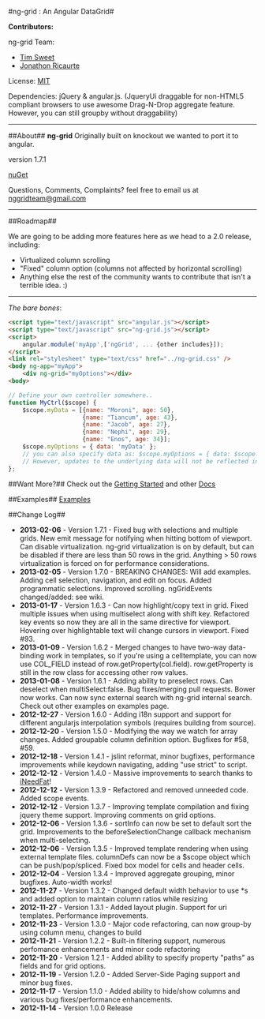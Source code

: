 #ng-grid : An Angular DataGrid#

__Contributors:__

ng-grid Team:
* [Tim Sweet](http://ornerydevelopment.blogspot.com/)
* [Jonathon Ricaurte](https://github.com/jonricaurte)
 
License: [MIT](http://www.opensource.org/licenses/mit-license.php)

Dependencies: jQuery & angular.js. (JqueryUi draggable for non-HTML5 compliant browsers to use awesome Drag-N-Drop aggregate feature. However, you can still groupby without draggability)
***
##About##
__ng-grid__ Originally built on knockout we wanted to port it to angular.

version 1.7.1

[nuGet](https://nuget.org/packages/ng-grid)


Questions, Comments, Complaints? feel free to email us at nggridteam@gmail.com

***
##Roadmap##

We are going to be adding more features here as we head to a 2.0 release, including:

* Virtualized column scrolling
* "Fixed" column option (columns not affected by horizontal scrolling)
* Anything else the rest of the community wants to contribute that isn't a terrible idea. :)

***
_The bare bones_:

```html
<script type="text/javascript" src="angular.js"></script>
<script type="text/javascript" src="ng-grid.js"></script>
<script>
    angular.module('myApp',['ngGrid', ... {other includes}]);
</script>
<link rel="stylesheet" type="text/css" href="../ng-grid.css" /> 
<body ng-app="myApp">
    <div ng-grid="myOptions"></div>
<body>
```
```javascript
// Define your own controller somewhere..
function MyCtrl($scope) {
	$scope.myData = [{name: "Moroni", age: 50},
                     {name: "Tiancum", age: 43},
                     {name: "Jacob", age: 27},
                     {name: "Nephi", age: 29},
                     {name: "Enos", age: 34}];
	$scope.myOptions = { data: 'myData' };
	// you can also specify data as: $scope.myOptions = { data: $scope.myData }. 
	// However, updates to the underlying data will not be reflected in the grid
};

```

##Want More?##
Check out the [Getting Started](https://github.com/angular-ui/ng-grid/wiki/Getting-started) and other [Docs](https://github.com/angular-ui/ng-grid/wiki)

##Examples##
[Examples](http://angular-ui.github.com/ng-grid/)

##Change Log##
* __2013-02-06__ - Version 1.7.1 - Fixed bug with selections and multiple grids. New emit message for notifying when hitting bottom of viewport. Can disable virtualization. ng-grid virtualization is on by default, but can be disabled if there are less than 50 rows in the grid. Anything > 50 rows virtualization is forced on for performance considerations.
* __2013-02-05__ - Version 1.7.0 - BREAKING CHANGES: Will add examples. Adding cell selection, navigation, and edit on focus. Added programmatic selections. Improved scrolling. ngGridEvents changed/added: see wiki.
* __2013-01-17__ - Version 1.6.3 - Can now highlight/copy text in grid. Fixed multiple issues when using multiselect along with shift key. Refactored key events so now they are all in the same directive for viewport. Hovering over highlightable text will change cursors in viewport. Fixed #93.
* __2013-01-09__ - Version 1.6.2 - Merged changes to have two-way data-binding work in templates, so if you're using a celltemplate, you can now use COL_FIELD instead of row.getProperty(col.field). row.getProperty is still in the row class for accessing other row values.
* __2013-01-08__ - Version 1.6.1 - Adding ability to preselect rows. Can deselect when multiSelect:false. Bug fixes/merging pull requests. Bower now works. Can now sync external search with ng-grid internal search. Check out other examples on examples page.
* __2012-12-27__ - Version 1.6.0 - Adding i18n support and support for different angularjs interpolation symbols (requires building from source).
* __2012-12-20__ - Version 1.5.0 - Modifying the way we watch for array changes. Added groupable column definition option. Bugfixes for #58, #59.
* __2012-12-18__ - Version 1.4.1 - jslint reformat, minor bugfixes, performance improvements while keydown navigating, adding "use strict" to script.
* __2012-12-12__ - Version 1.4.0 - Massive improvements to search thanks to [iNeedFat](https://github.com/ineedfat)!
* __2012-12-12__ - Version 1.3.9 - Refactored and removed unneeded code. Added scope events.
* __2012-12-12__ - Version 1.3.7 - Improving template compilation and fixing jquery theme support. Improving comments on grid options.
* __2012-12-06__ - Version 1.3.6 - sortInfo can now be set to default sort the grid. Improvements to the beforeSelectionChange callback mechanism when multi-selecting.
* __2012-12-06__ - Version 1.3.5 - Improved template rendering when using external template files. columnDefs can now be a $scope object which can be push/pop/spliced. Fixed box model for cells and header cells.
* __2012-12-04__ - Version 1.3.4 - Improved aggregate grouping, minor bugfixes. Auto-width works!
* __2012-11-27__ - Version 1.3.2 - Changed default width behavior to use *s and added option to maintain column ratios while resizing
* __2012-11-27__ - Version 1.3.1 - Added layout plugin. Support for uri templates. Performance improvements.
* __2012-11-23__ - Version 1.3.0 - Major code refactoring, can now group-by using column menu, changes to build
* __2012-11-21__ - Version 1.2.2 - Built-in filtering support, numerous perfomance enhancements and minor code refactoring
* __2012-11-20__ - Version 1.2.1 - Added ability to specify property "paths" as fields and for grid options.
* __2012-11-19__ - Version 1.2.0 - Added Server-Side Paging support and minor bug fixes.
* __2012-11-17__ - Version 1.1.0 - Added ability to hide/show columns and various bug fixes/performance enhancements.
* __2012-11-14__ - Version 1.0.0 Release
